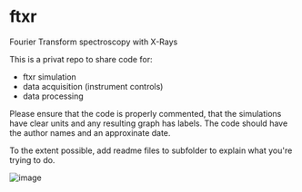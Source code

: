 # ftxr
Fourier Transform spectroscopy with X-Rays

This is a privat repo to share code for:
- ftxr simulation
- data acquisition (instrument controls)
- data processing

Please ensure that the code is properly commented, that the simulations have clear units and any resulting graph has labels.
The code should have the author names and an approxinate date.

To the extent possible, add readme files to subfolder to explain what you're trying to do.


![image](https://github.com/dream-beam/ftxr/blob/main/ftxr_anim.gif)
